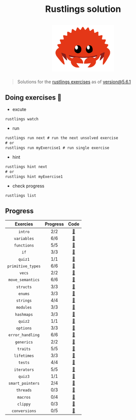 <h1 align="center">
  <div>Rustlings solution</div><br>
  <img src="logo.png" alt="rust" width="200">
</h1>

<div align="center">

</div>

> Solutions for the [rustlings exercises](https://github.com/rust-lang/rustlings) as of version@5.6.1

## Doing exercises 🏃

- excute

```shell
rustlings watch
```

- run

```shell
rustlings run next # run the next unsolved exercise
# or
rustlings run myExercise1 # run single exercise
```

- hint

```shell
rustlings hint next
# or
rustlings hint myExercise1
```

- check progress

```shell
rustlings list
```

## Progress

|     Exercies      | Progress |                                              Code                                               |
|:-----------------:|:--------:|:-----------------------------------------------------------------------------------------------:|
|      `intro`      |   2/2    |      [:link:](https://github.com/igefined/rustlings-solution/tree/main/exercises/00_intro)      |
|    `variables`    |   6/6    |    [:link:](https://github.com/igefined/rustlings-solution/tree/main/exercises/01_variables)    |
|    `functions`    |   5/5    |    [:link:](https://github.com/igefined/rustlings-solution/tree/main/exercises/02_functions)    |
|       `if`        |   3/3    |       [:link:](https://github.com/igefined/rustlings-solution/tree/main/exercises/03_if)        |
|      `quiz1`      |   1/1    |      [:link:](https://github.com/igefined/rustlings-solution/tree/main/exercises/quiz1.rs)      |
| `primitive_types` |   6/6    | [:link:](https://github.com/igefined/rustlings-solution/tree/main/exercises/04_primitive_types) |
|      `vecs`       |   2/2    |      [:link:](https://github.com/igefined/rustlings-solution/tree/main/exercises/05_vecs)       |
| `move_semantics`  |   6/6    | [:link:](https://github.com/igefined/rustlings-solution/tree/main/exercises/06_move_semantics)  |
|     `structs`     |   3/3    |     [:link:](https://github.com/igefined/rustlings-solution/tree/main/exercises/07_structs)     |
|      `enums`      |   3/3    |      [:link:](https://github.com/igefined/rustlings-solution/tree/main/exercises/08_enums)      |
|     `strings`     |   4/4    |     [:link:](https://github.com/igefined/rustlings-solution/tree/main/exercises/09_strings)     |
|     `modules`     |   3/3    |     [:link:](https://github.com/igefined/rustlings-solution/tree/main/exercises/10_modules)     |
|    `hashmaps`     |   3/3    |    [:link:](https://github.com/igefined/rustlings-solution/tree/main/exercises/11_hashmaps)     |
|      `quiz2`      |   1/1    |      [:link:](https://github.com/igefined/rustlings-solution/tree/main/exercises/quiz2.rs)      |
|     `options`     |   3/3    |     [:link:](https://github.com/igefined/rustlings-solution/tree/main/exercises/12_options)     |
| `error_handling`  |   6/6    | [:link:](https://github.com/igefined/rustlings-solution/tree/main/exercises/13_error_handling)  |
|    `generics`     |   2/2    |    [:link:](https://github.com/igefined/rustlings-solution/tree/main/exercises/14_generics)     |
|     `traits`      |   5/5    |     [:link:](https://github.com/igefined/rustlings-solution/tree/main/exercises/15_traits)      |
|    `lifetimes`    |   3/3    |    [:link:](https://github.com/igefined/rustlings-solution/tree/main/exercises/16_lifetimes)    |
|      `tests`      |   4/4    |      [:link:](https://github.com/igefined/rustlings-solution/tree/main/exercises/17_tests)      |
|    `iterators`    |   5/5    |    [:link:](https://github.com/igefined/rustlings-solution/tree/main/exercises/18_iterators)    |
|      `quiz3`      |   1/1    |      [:link:](https://github.com/igefined/rustlings-solution/tree/main/exercises/quiz3.rs)      |
| `smart_pointers`  |   2/4    | [:link:](https://github.com/igefined/rustlings-solution/tree/main/exercises/19_smart_pointers)  |
|     `threads`     |   0/3    |     [:link:](https://github.com/igefined/rustlings-solution/tree/main/exercises/20_threads)     |
|     `macros`      |   0/4    |     [:link:](https://github.com/igefined/rustlings-solution/tree/main/exercises/21_macros)      |
|     `clippy`      |   0/3    |     [:link:](https://github.com/igefined/rustlings-solution/tree/main/exercises/22_clippy)      |
|   `conversions`   |   0/5    |   [:link:](https://github.com/igefined/rustlings-solution/tree/main/exercises/23_conversions)   |
